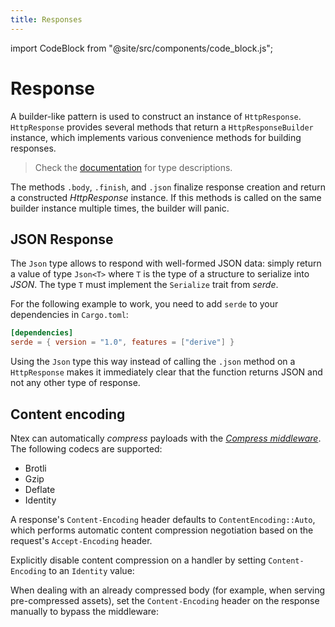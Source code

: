 ```yaml
---
title: Responses
---
```


import CodeBlock from "@site/src/components/code_block.js";

# Response

A builder-like pattern is used to construct an instance of `HttpResponse`. `HttpResponse` provides several methods that return a `HttpResponseBuilder` instance, which implements various convenience methods for building responses.

> Check the [documentation][responsebuilder] for type descriptions.

The methods `.body`, `.finish`, and `.json` finalize response creation and return a constructed _HttpResponse_ instance. If this methods is called on the same builder instance multiple times, the builder will panic.

<CodeBlock example="responses" file="main.rs" section="builder" />

## JSON Response

The `Json` type allows to respond with well-formed JSON data: simply return a value of type `Json<T>` where `T` is the type of a structure to serialize into _JSON_. The type `T` must implement the `Serialize` trait from _serde_.

For the following example to work, you need to add `serde` to your dependencies in `Cargo.toml`:

```toml
[dependencies]
serde = { version = "1.0", features = ["derive"] }
```

<CodeBlock example="responses" file="json_resp.rs" section="json-resp" />

Using the `Json` type this way instead of calling the `.json` method on a `HttpResponse` makes it immediately clear that the function returns JSON and not any other type of response.

## Content encoding

Ntex can automatically _compress_ payloads with the [_Compress middleware_][compressmidddleware]. The following codecs are supported:

- Brotli
- Gzip
- Deflate
- Identity

A response's `Content-Encoding` header defaults to `ContentEncoding::Auto`, which performs automatic content compression negotiation based on the request's `Accept-Encoding` header.

<CodeBlock example="responses" file="auto.rs" section="auto" />

Explicitly disable content compression on a handler by setting `Content-Encoding` to an `Identity` value:

<CodeBlock example="responses" file="identity.rs" section="identity" />

When dealing with an already compressed body (for example, when serving pre-compressed assets), set the `Content-Encoding` header on the response manually to bypass the middleware:

<CodeBlock example="responses" file="identity_two.rs" section="identity-two" />

[responsebuilder]: https://docs.rs/ntex/latest/ntex/http/struct.ResponseBuilder.html
[compressmidddleware]: https://docs.rs/ntex/latest/ntex/web/middleware/struct.Compress.html
